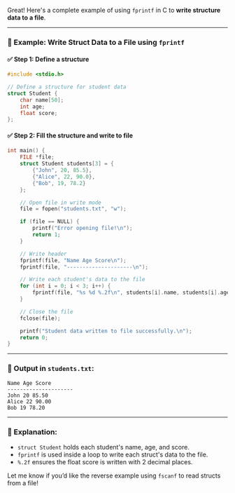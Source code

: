 Great! Here's a complete example of using `fprintf` in C to **write structure data to a file**.

---

### 📄 Example: Write Struct Data to a File using `fprintf`

#### ✅ Step 1: Define a structure

```c
#include <stdio.h>

// Define a structure for student data
struct Student {
    char name[50];
    int age;
    float score;
};
```

#### ✅ Step 2: Fill the structure and write to file

```c
int main() {
    FILE *file;
    struct Student students[3] = {
        {"John", 20, 85.5},
        {"Alice", 22, 90.0},
        {"Bob", 19, 78.2}
    };

    // Open file in write mode
    file = fopen("students.txt", "w");

    if (file == NULL) {
        printf("Error opening file!\n");
        return 1;
    }

    // Write header
    fprintf(file, "Name Age Score\n");
    fprintf(file, "---------------------\n");

    // Write each student's data to the file
    for (int i = 0; i < 3; i++) {
        fprintf(file, "%s %d %.2f\n", students[i].name, students[i].age, students[i].score);
    }

    // Close the file
    fclose(file);

    printf("Student data written to file successfully.\n");
    return 0;
}
```

---

### 📂 Output in `students.txt`:

```
Name Age Score
---------------------
John 20 85.50
Alice 22 90.00
Bob 19 78.20
```

---

### 📝 Explanation:

- `struct Student` holds each student's name, age, and score.
- `fprintf` is used inside a loop to write each struct's data to the file.
- `%.2f` ensures the float score is written with 2 decimal places.

Let me know if you’d like the reverse example using `fscanf` to read structs from a file!
